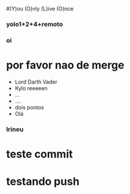 #(Y)ou (O)nly (L)ive (O)nce
### yolo1+2+4+remoto

### oi
# por favor nao de merge

* Lord Darth Vader
* Kylo reeeeen
* ...
* ....
* dois pontos
* Olá
### Irineu
# teste commit
# testando push
